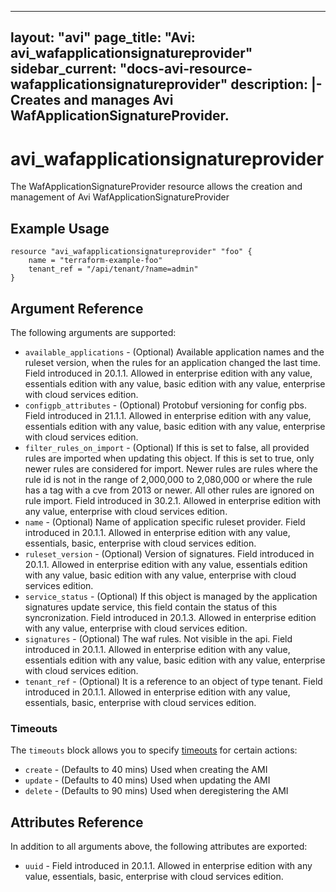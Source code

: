 <!--
    Copyright 2021 VMware, Inc.
    SPDX-License-Identifier: Mozilla Public License 2.0
-->
---
layout: "avi"
page_title: "Avi: avi_wafapplicationsignatureprovider"
sidebar_current: "docs-avi-resource-wafapplicationsignatureprovider"
description: |-
  Creates and manages Avi WafApplicationSignatureProvider.
---

# avi_wafapplicationsignatureprovider

The WafApplicationSignatureProvider resource allows the creation and management of Avi WafApplicationSignatureProvider

## Example Usage

```hcl
resource "avi_wafapplicationsignatureprovider" "foo" {
    name = "terraform-example-foo"
    tenant_ref = "/api/tenant/?name=admin"
}
```

## Argument Reference

The following arguments are supported:

* `available_applications` - (Optional) Available application names and the ruleset version, when the rules for an application changed the last time. Field introduced in 20.1.1. Allowed in enterprise edition with any value, essentials edition with any value, basic edition with any value, enterprise with cloud services edition.
* `configpb_attributes` - (Optional) Protobuf versioning for config pbs. Field introduced in 21.1.1. Allowed in enterprise edition with any value, essentials edition with any value, basic edition with any value, enterprise with cloud services edition.
* `filter_rules_on_import` - (Optional) If this is set to false, all provided rules are imported when updating this object. If this is set to true, only newer rules are considered for import. Newer rules are rules where the rule id is not in the range of 2,000,000 to 2,080,000 or where the rule has a tag with a cve from 2013 or newer. All other rules are ignored on rule import. Field introduced in 30.2.1. Allowed in enterprise edition with any value, enterprise with cloud services edition.
* `name` - (Optional) Name of application specific ruleset provider. Field introduced in 20.1.1. Allowed in enterprise edition with any value, essentials, basic, enterprise with cloud services edition.
* `ruleset_version` - (Optional) Version of signatures. Field introduced in 20.1.1. Allowed in enterprise edition with any value, essentials edition with any value, basic edition with any value, enterprise with cloud services edition.
* `service_status` - (Optional) If this object is managed by the application signatures update service, this field contain the status of this syncronization. Field introduced in 20.1.3. Allowed in enterprise edition with any value, enterprise with cloud services edition.
* `signatures` - (Optional) The waf rules. Not visible in the api. Field introduced in 20.1.1. Allowed in enterprise edition with any value, essentials edition with any value, basic edition with any value, enterprise with cloud services edition.
* `tenant_ref` - (Optional) It is a reference to an object of type tenant. Field introduced in 20.1.1. Allowed in enterprise edition with any value, essentials, basic, enterprise with cloud services edition.


### Timeouts

The `timeouts` block allows you to specify [timeouts](https://www.terraform.io/docs/configuration/resources.html#timeouts) for certain actions:

* `create` - (Defaults to 40 mins) Used when creating the AMI
* `update` - (Defaults to 40 mins) Used when updating the AMI
* `delete` - (Defaults to 90 mins) Used when deregistering the AMI

## Attributes Reference

In addition to all arguments above, the following attributes are exported:

* `uuid` -  Field introduced in 20.1.1. Allowed in enterprise edition with any value, essentials, basic, enterprise with cloud services edition.

